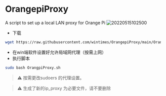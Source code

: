 # OrangepiProxy
A script to set up a local LAN proxy for Orange Pi 
![20220515102500](https://cdn.jsdelivr.net/gh/wintimes/PicGo_Repo_Mellow@main//20220515102500.png)
* 下载
```bash
wget https://raw.githubusercontent.com/wintimes/OrangepiProxy/main/OrangepiProxy.sh
```
* 在win端软件设置好允许局域网代理（按需上网）
* 执行脚本
```bash
sudo bash OrangpiProxy.sh
```
> :warning: 按需更改sudoers 的代理设置。

> :warning: 生成了新的ip_proxy 为必要文件，请不要删除
